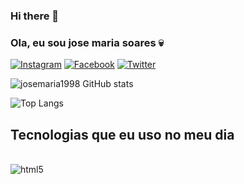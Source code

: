 ### Hi there 👋

### Ola, eu sou jose maria soares 💀

[![Instagram](https://img.shields.io/badge/Instagram-E4405F?style=for-the-badge&logo=instagram&logoColor=white)](https://www.instagram.com/jose_farra?igsh=MTZnNWV6ZmhpN314eg==)
[![Facebook](https://img.shields.io/badge/Facebook-1877F2?style=for-the-badge&logo=facebook&logoColor=white)](https://www.facebook.com/share/Tt5Q9bg89WT62Yfx/?mibextid=qi2Omg)
[![Twitter](https://img.shields.io/badge/Twitter-1DA1F2?style=for-the-badge&logo=twitter&logoColor=white)](https://www.facebook.com/share/Tt5Q9bg89WT62Yfx/?mibextid=qi2Omg)

![josemaria1998 GitHub stats](https://github-readme-stats.vercel.app/api?username=josemaria1998&show_icons=true&theme=dracula)

![Top Langs](https://github-readme-stats.vercel.app/api/top-langs/?username=josemaria1998&langs_count=8)

## Tecnologias que eu uso no meu dia

<div style="display: inline_block"><br/>
    <img src="https://img.shields.io/badge/HTML-239120?style=for-the-badge&logo=html5&logoColor=white" alt="html5" aline=center/>
</div>
